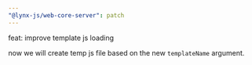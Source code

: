 ```yaml
---
"@lynx-js/web-core-server": patch
---
```


feat: improve template js loading

now we will create temp js file based on the new `templateName` argument.
